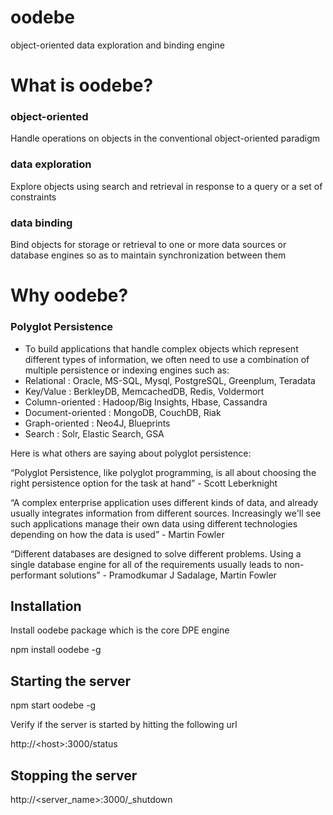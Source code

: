 # oodebe

object-oriented data exploration and binding engine

# What is oodebe?

### object-oriented

Handle operations on objects in the conventional object-oriented paradigm

### data exploration

Explore objects using search and retrieval in response to a query or a set of constraints

### data binding

Bind objects for storage or retrieval to one or more data sources or database engines so as to maintain synchronization between them

# Why oodebe?



### Polyglot Persistence

* To build applications that handle complex objects which represent different types of information, we often need to use a combination of multiple persistence or indexing engines such as:
* Relational : Oracle, MS-SQL, Mysql, PostgreSQL, Greenplum, Teradata
* Key/Value : BerkleyDB, MemcachedDB, Redis, Voldermort
* Column-oriented : Hadoop/Big Insights, Hbase, Cassandra
* Document-oriented : MongoDB, CouchDB, Riak
* Graph-oriented : Neo4J, Blueprints
* Search : Solr, Elastic Search, GSA

Here is what others are saying about polyglot persistence:

“Polyglot Persistence, like polyglot programming, is all about choosing the right persistence option for the task at hand” - Scott Leberknight

“A complex enterprise application uses different kinds of data, and already usually integrates information from different sources. Increasingly we'll see such applications manage their own data using different technologies depending on how the data is used” - Martin Fowler

“Different databases are designed to solve different problems. Using a single database engine for all of the requirements usually leads to non-performant solutions” - Pramodkumar J Sadalage, Martin Fowler

## Installation

Install oodebe package which is the core DPE engine

npm install oodebe -g

## Starting the server

npm start oodebe -g

Verify if the server is started by hitting the following url

http://&lt;host&gt;:3000/status

## Stopping the server

http://&lt;server_name&gt;:3000/_shutdown
